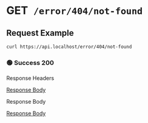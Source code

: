 # <span class="method-get">GET</span>` /error/404/not-found`

## Request Example

```bash
curl https://api.localhost/error/404/not-found
```

<!-- tabs:start -->

### **🟢 Success 200**

<div class="code-title auto-refresh">Response Headers</div>

[Response Body](./get-404-not-found/200-response-header.txt ':include :type=code')

<div class="code-title auto-refresh">Response Body</div>

[Response Body](./get-404-not-found/200-response-body.txt ':include :type=code')

<!-- tabs:end -->
